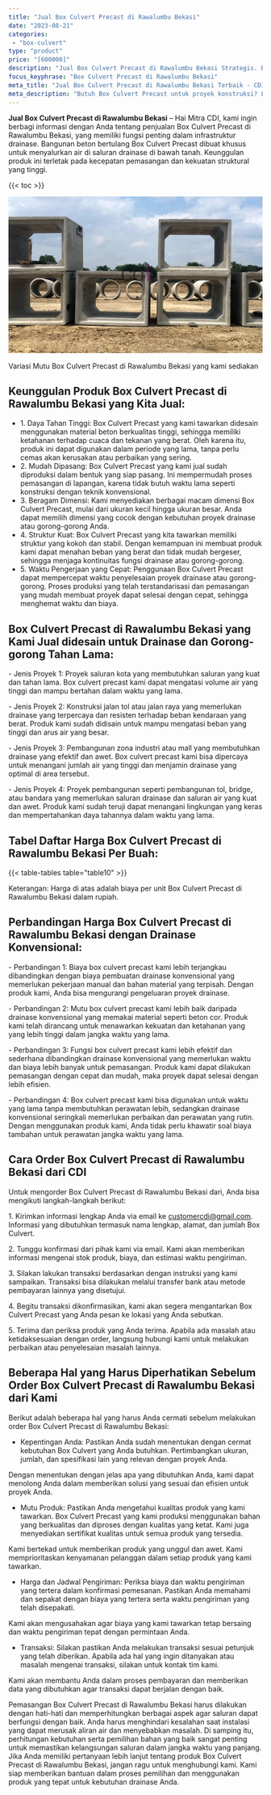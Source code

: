 ```yaml
---
title: "Jual Box Culvert Precast di Rawalumbu Bekasi"
date: "2023-08-21"
categories:
 - "box-culvert"
type: "product"
price: "[600000]"
description: "Jual Box Culvert Precast di Rawalumbu Bekasi Strategis. Box Culvert Precast unggulan untuk kebutuhan konstruksi dengan performa superior. Hubungi kami untuk konsultasi mendalam."
focus_keyphrase: "Box Culvert Precast di Rawalumbu Bekasi"
meta_title: "Jual Box Culvert Precast di Rawalumbu Bekasi Terbaik - CDI"
meta_description: "Butuh Box Culvert Precast untuk proyek konstruksi? Layanan profesional kami siap membantu dengan penawaran kompetitif. Segera hubungi kami."
---
```


**Jual Box Culvert Precast di Rawalumbu Bekasi** – Hai Mitra CDI, kami ingin berbagi informasi dengan Anda tentang penjualan Box Culvert Precast di Rawalumbu Bekasi, yang memiliki fungsi penting dalam infrastruktur drainase. Bangunan beton bertulang Box Culvert Precast dibuat khusus untuk menyalurkan air di saluran drainase di bawah tanah. Keunggulan produk ini terletak pada kecepatan pemasangan dan kekuatan struktural yang tinggi.

{{< toc >}}

![Jual Box Culvert Precast di Rawalumbu Bekasi](/images/box-culvert/box-culvert-05.jpg)

Variasi Mutu Box Culvert Precast di Rawalumbu Bekasi yang kami sediakan 

## Keunggulan Produk Box Culvert Precast di Rawalumbu Bekasi yang Kita Jual:

*   1\. Daya Tahan Tinggi: Box Culvert Precast yang kami tawarkan didesain menggunakan material beton berkualitas tinggi, sehingga memiliki ketahanan terhadap cuaca dan tekanan yang berat. Oleh karena itu, produk ini dapat digunakan dalam periode yang lama, tanpa perlu cemas akan kerusakan atau perbaikan yang sering.
*   2\. Mudah Dipasang: Box Culvert Precast yang kami jual sudah diproduksi dalam bentuk yang siap pasang. Ini mempermudah proses pemasangan di lapangan, karena tidak butuh waktu lama seperti konstruksi dengan teknik konvensional.
*   3\. Beragam Dimensi: Kami menyediakan berbagai macam dimensi Box Culvert Precast, mulai dari ukuran kecil hingga ukuran besar. Anda dapat memilih dimensi yang cocok dengan kebutuhan proyek drainase atau gorong-gorong Anda.
*   4\. Struktur Kuat: Box Culvert Precast yang kita tawarkan memiliki struktur yang kokoh dan stabil. Dengan kemampuan ini membuat produk kami dapat menahan beban yang berat dan tidak mudah bergeser, sehingga menjaga kontinuitas fungsi drainase atau gorong-gorong.
*   5\. Waktu Pengerjaan yang Cepat: Penggunaan Box Culvert Precast dapat mempercepat waktu penyelesaian proyek drainase atau gorong-gorong. Proses produksi yang telah terstandarisasi dan pemasangan yang mudah membuat proyek dapat selesai dengan cepat, sehingga menghemat waktu dan biaya.

## Box Culvert Precast di Rawalumbu Bekasi yang Kami Jual didesain untuk Drainase dan Gorong-gorong Tahan Lama:

\- Jenis Proyek 1: Proyek saluran kota yang membutuhkan saluran yang kuat dan tahan lama. Box culvert precast kami dapat mengatasi volume air yang tinggi dan mampu bertahan dalam waktu yang lama.

\- Jenis Proyek 2: Konstruksi jalan tol atau jalan raya yang memerlukan drainase yang terpercaya dan resisten terhadap beban kendaraan yang berat. Produk kami sudah didisain untuk mampu mengatasi beban yang tinggi dan arus air yang besar.

\- Jenis Proyek 3: Pembangunan zona industri atau mall yang membutuhkan drainase yang efektif dan awet. Box culvert precast kami bisa dipercaya untuk menangani jumlah air yang tinggi dan menjamin drainase yang optimal di area tersebut.

\- Jenis Proyek 4: Proyek pembangunan seperti pembangunan tol, bridge, atau bandara yang memerlukan saluran drainase dan saluran air yang kuat dan awet. Produk kami sudah teruji dapat menangani lingkungan yang keras dan mempertahankan daya tahannya dalam waktu yang lama.

## Tabel Daftar Harga Box Culvert Precast di Rawalumbu Bekasi Per Buah:

{{< table-tables table="table10" >}}

Keterangan: Harga di atas adalah biaya per unit Box Culvert Precast di Rawalumbu Bekasi dalam rupiah.

## Perbandingan Harga Box Culvert Precast di Rawalumbu Bekasi dengan Drainase Konvensional:

\- Perbandingan 1: Biaya box culvert precast kami lebih terjangkau dibandingkan dengan biaya pembuatan drainase konvensional yang memerlukan pekerjaan manual dan bahan material yang terpisah. Dengan produk kami, Anda bisa mengurangi pengeluaran proyek drainase.

\- Perbandingan 2: Mutu box culvert precast kami lebih baik daripada drainase konvensional yang memakai material seperti beton cor. Produk kami telah dirancang untuk menawarkan kekuatan dan ketahanan yang yang lebih tinggi dalam jangka waktu yang lama.

\- Perbandingan 3: Fungsi box culvert precast kami lebih efektif dan sederhana dibandingkan drainase konvensional yang memerlukan waktu dan biaya lebih banyak untuk pemasangan. Produk kami dapat dilakukan pemasangan dengan cepat dan mudah, maka proyek dapat selesai dengan lebih efisien.

\- Perbandingan 4: Box culvert precast kami bisa digunakan untuk waktu yang lama tanpa membutuhkan perawatan lebih, sedangkan drainase konvensional seringkali memerlukan perbaikan dan perawatan yang rutin. Dengan menggunakan produk kami, Anda tidak perlu khawatir soal biaya tambahan untuk perawatan jangka waktu yang lama.

## Cara Order Box Culvert Precast di Rawalumbu Bekasi dari CDI

Untuk mengorder Box Culvert Precast di Rawalumbu Bekasi dari, Anda bisa mengikuti langkah-langkah berikut:

1\.  Kirimkan informasi lengkap Anda via email ke customercdi@gmail.com. Informasi yang dibutuhkan termasuk nama lengkap, alamat, dan jumlah Box Culvert.

2\.  Tunggu konfirmasi dari pihak kami via email. Kami akan memberikan informasi mengenai stok produk, biaya, dan estimasi waktu pengiriman.

3\.  Silakan lakukan transaksi berdasarkan dengan instruksi yang kami sampaikan. Transaksi bisa dilakukan melalui transfer bank atau metode pembayaran lainnya yang disetujui.

4\.  Begitu transaksi dikonfirmasikan, kami akan segera mengantarkan Box Culvert Precast yang Anda pesan ke lokasi yang Anda sebutkan.

5\.  Terima dan periksa produk yang Anda terima. Apabila ada masalah atau ketidaksesuaian dengan order, langsung hubungi kami untuk melakukan perbaikan atau penyelesaian masalah lainnya.

## Beberapa Hal yang Harus Diperhatikan Sebelum Order Box Culvert Precast di Rawalumbu Bekasi dari Kami

Berikut adalah beberapa hal yang harus Anda cermati sebelum melakukan order Box Culvert Precast di Rawalumbu Bekasi:

*   Kepentingan Anda: Pastikan Anda sudah menentukan dengan cermat kebutuhan Box Culvert yang Anda butuhkan. Pertimbangkan ukuran, jumlah, dan spesifikasi lain yang relevan dengan proyek Anda.

Dengan menentukan dengan jelas apa yang dibutuhkan Anda, kami dapat menolong Anda dalam memberikan solusi yang sesuai dan efisien untuk proyek Anda.
*   Mutu Produk: Pastikan Anda mengetahui kualitas produk yang kami tawarkan. Box Culvert Precast yang kami produksi menggunakan bahan yang berkualitas dan diproses dengan kualitas yang ketat. Kami juga menyediakan sertifikat kualitas untuk semua produk yang tersedia.

Kami bertekad untuk memberikan produk yang unggul dan awet. Kami memprioritaskan kenyamanan pelanggan dalam setiap produk yang kami tawarkan.
*   Harga dan Jadwal Pengiriman: Periksa biaya dan waktu pengiriman yang tertera dalam konfirmasi pemesanan. Pastikan Anda memahami dan sepakat dengan biaya yang tertera serta waktu pengiriman yang telah disepakati.

Kami akan mengusahakan agar biaya yang kami tawarkan tetap bersaing dan waktu pengiriman tepat dengan permintaan Anda.
*   Transaksi: Silakan pastikan Anda melakukan transaksi sesuai petunjuk yang telah diberikan. Apabila ada hal yang ingin ditanyakan atau masalah mengenai transaksi, silakan untuk kontak tim kami.

Kami akan membantu Anda dalam proses pembayaran dan memberikan data yang dibutuhkan agar transaksi dapat berjalan dengan baik.

Pemasangan Box Culvert Precast di Rawalumbu Bekasi harus dilakukan dengan hati-hati dan memperhitungkan berbagai aspek agar saluran dapat berfungsi dengan baik. Anda harus menghindari kesalahan saat instalasi yang dapat merusak aliran air dan menyebabkan masalah. Di samping itu, perhitungan kebutuhan serta pemilihan bahan yang baik sangat penting untuk memastikan kelangsungan saluran dalam jangka waktu yang panjang. Jika Anda memiliki pertanyaan lebih lanjut tentang produk Box Culvert Precast di Rawalumbu Bekasi, jangan ragu untuk menghubungi kami. Kami siap memberikan bantuan dalam proses pemilihan dan menggunakan produk yang tepat untuk kebutuhan drainase Anda.
